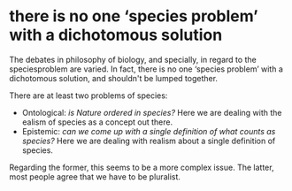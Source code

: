  # there is no one ‘species problem’ with a dichotomous solution
 
 
 The debates in philosophy of biology, and specially, in regard to the  speciesproblem are varied. In fact, there is no one ‘species problem’ with a dichotomous solution, and shouldn't be lumped together. 
 
 There are at least two problems of species:
 - Ontological: *is Nature ordered in species?* Here we are dealing with the ealism of species as a concept out there.
 - Epistemic: *can we come up with a single definition of what counts as species?* Here we are dealing with realism about a single definition of species. 

Regarding the former, this seems to be a more complex issue. The latter, most people agree that we have to be pluralist.
 